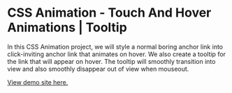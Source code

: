 # CSS Animation - Touch And Hover Animations | Tooltip

In this CSS Animation project, we will style a normal boring anchor link into click-inviting anchor link that animates on hover. We also create a tooltip for the link that will appear on hover. The tooltip will smoothly transition into view and also smoothly disappear out of view when mouseout.

[View demo site here.](http://edwinchen.co/css_animation_touch_and_hover_tooltip/)

